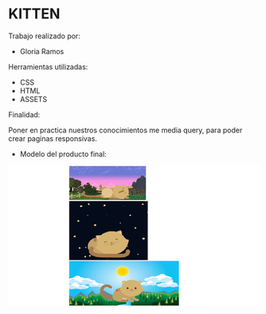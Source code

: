 # KITTEN 

Trabajo realizado por:
* Gloria Ramos

Herramientas utilizadas:
* CSS
* HTML
* ASSETS

Finalidad:

Poner en practica nuestros conocimientos me media query, para poder crear paginas responsivas.

* Modelo del producto final:

![sin titulo](assets/gatos.png)
